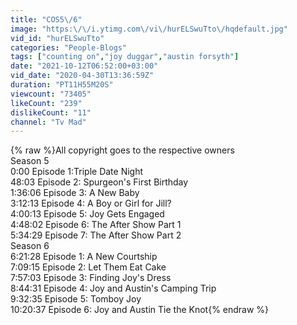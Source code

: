 ```yaml
---
title: "COS5\/6"
image: "https:\/\/i.ytimg.com\/vi\/hurELSwuTto\/hqdefault.jpg"
vid_id: "hurELSwuTto"
categories: "People-Blogs"
tags: ["counting on","joy duggar","austin forsyth"]
date: "2021-10-12T06:52:00+03:00"
vid_date: "2020-04-30T13:36:59Z"
duration: "PT11H55M20S"
viewcount: "73405"
likeCount: "239"
dislikeCount: "11"
channel: "Tv Mad"
---
```

{% raw %}All copyright goes to the respective owners<br />Season 5<br />0:00 Episode 1:Triple Date Night<br />48:03 Episode 2: Spurgeon's First Birthday<br />1:36:06 Episode 3: A New Baby<br />3:12:13 Episode 4: A Boy or Girl for Jill?<br />4:00:13 Episode 5: Joy Gets Engaged<br />4:48:02 Episode 6: The After Show Part 1<br />5:34:29 Episode 7: The After Show Part 2<br />Season 6<br />6:21:28 Episode 1: A New Courtship<br />7:09:15 Episode 2: Let Them Eat Cake<br />7:57:03 Episode 3: Finding Joy's Dress<br />8:44:31 Episode 4: Joy and Austin's Camping Trip<br />9:32:35 Episode 5: Tomboy Joy<br />10:20:37 Episode 6: Joy and Austin Tie the Knot{% endraw %}
